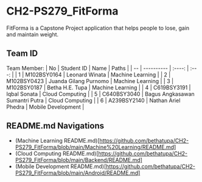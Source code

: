 # CH2-PS279_FitForma
FitForma is a Capstone Project application that helps people to lose, gain and maintain weight.<br/>

## Team ID
Team Member:
| No | Student ID | Name | Paths |
| -- | ---------- | :----: | :---: |
| 1 | M102BSY0164 | Leonard Winata | Machine Learning |
| 2 | M102BSY0423 | Juanda Gilang Purnomo | Machine Learning |
| 3 | M102BSY0187 | Betha H.E. Tupa | Machine Learning |
| 4 | C619BSY3191 | Iqbal Sonata | Cloud Computing |
| 5 | C640BSY3040 | Bagus Angkasawan Sumantri Putra | Cloud Computing |
| 6 | A239BSY2140 | Nathan Ariel Phedra | Mobile Development |

## README.md Navigations
- (Machine Learning README.md)[https://github.com/bethatupa/CH2-PS279_FitForma/blob/main/Machine%20Learning/README.md]
- (Cloud Computing README.md)[https://github.com/bethatupa/CH2-PS279_FitForma/blob/main/Backend/README.md]
- (Mobile Development README.md)[https://github.com/bethatupa/CH2-PS279_FitForma/blob/main/Android/README.md]
